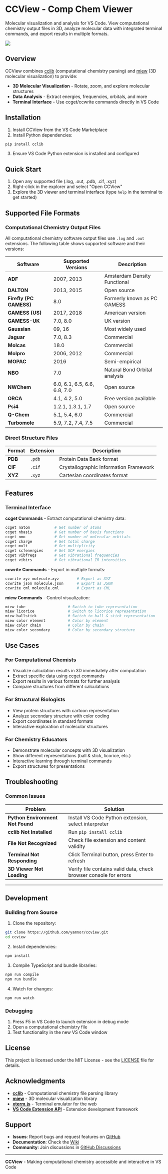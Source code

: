 # CCView - Comp Chem Viewer

Molecular visualization and analysis for VS Code. View computational chemistry output files in 3D, analyze molecular data with integrated terminal commands, and export results in multiple formats.

![](https://i.gyazo.com/04d87b2b1802baf32b5af7e5a6ac228f.png)

## Overview

CCView combines [cclib](https://github.com/cclib/cclib) (computational chemistry parsing) and [miew](https://github.com/epam/miew) (3D molecular visualization) to provide:

- **3D Molecular Visualization** - Rotate, zoom, and explore molecular structures
- **Data Analysis** - Extract energies, frequencies, orbitals, and more
- **Terminal Interface** - Use ccget/ccwrite commands directly in VS Code

## Installation

1. Install CCView from the VS Code Marketplace
2. Install Python dependencies:

```bash
pip install cclib
```
3. Ensure VS Code Python extension is installed and configured

## Quick Start

1. Open any supported file (.log, .out, .pdb, .cif, .xyz)
2. Right-click in the explorer and select "Open CCView"
3. Explore the 3D viewer and terminal interface (type `help` in the terminal to get started)

## Supported File Formats

### Computational Chemistry Output Files

All computational chemistry software output files use `.log` and `.out` extensions. The following table shows supported software and their versions:

| Software | Supported Versions | Description |
|----------|-------------------|-------------|
| **ADF** | 2007, 2013 | Amsterdam Density Functional |
| **DALTON** | 2013, 2015 | Open source |
| **Firefly (PC GAMESS)** | 8.0 | Formerly known as PC GAMESS |
| **GAMESS (US)** | 2017, 2018 | American version |
| **GAMESS-UK** | 7.0, 8.0 | UK version |
| **Gaussian** | 09, 16 | Most widely used |
| **Jaguar** | 7.0, 8.3 | Commercial |
| **Molcas** | 18.0 | Commercial |
| **Molpro** | 2006, 2012 | Commercial |
| **MOPAC** | 2016 | Semi-empirical |
| **NBO** | 7.0 | Natural Bond Orbital analysis |
| **NWChem** | 6.0, 6.1, 6.5, 6.6, 6.8, 7.0 | Open source |
| **ORCA** | 4.1, 4.2, 5.0 | Free version available |
| **Psi4** | 1.2.1, 1.3.1, 1.7 | Open source |
| **Q-Chem** | 5.1, 5.4, 6.0 | Commercial |
| **Turbomole** | 5.9, 7.2, 7.4, 7.5 | Commercial |

### Direct Structure Files

| Format | Extension | Description |
|--------|-----------|-------------|
| **PDB** | `.pdb` | Protein Data Bank format |
| **CIF** | `.cif` | Crystallographic Information Framework |
| **XYZ** | `.xyz` | Cartesian coordinates format |

## Features

### Terminal Interface

**ccget Commands** - Extract computational chemistry data:

```bash
ccget natom           # Get number of atoms
ccget nbasis          # Get number of basis functions
ccget nmo             # Get number of molecular orbitals
ccget charge          # Get total charge
ccget mult            # Get multiplicity
ccget scfenergies     # Get SCF energies
ccget vibfreqs        # Get vibrational frequencies
ccget vibirs          # Get vibrational IR intensities
```

**ccwrite Commands** - Export in multiple formats:

```bash
ccwrite xyz molecule.xyz        # Export as XYZ
ccwrite json molecule.json      # Export as JSON
ccwrite cml molecule.cml        # Export as CML
```

**miew Commands** - Control visualization:

```bash
miew tube                   # Switch to tube representation
miew licorice               # Switch to licorice representation
miew ballstick              # Switch to ball & stick representation
miew color element          # Color by element
miew color chain            # Color by chain
miew color secondary        # Color by secondary structure
```

## Use Cases

### For Computational Chemists

- Visualize calculation results in 3D immediately after computation
- Extract specific data using ccget commands
- Export results in various formats for further analysis
- Compare structures from different calculations

### For Structural Biologists

- View protein structures with cartoon representation
- Analyze secondary structure with color coding
- Export coordinates in standard formats
- Interactive exploration of molecular structures

### For Chemistry Educators

- Demonstrate molecular concepts with 3D visualization
- Show different representations (ball & stick, licorice, etc.)
- Interactive learning through terminal commands
- Export structures for presentations

## Troubleshooting

### Common Issues

| Problem | Solution |
|---------|----------|
| **Python Environment Not Found** | Install VS Code Python extension, select interpreter |
| **cclib Not Installed** | Run `pip install cclib` |
| **File Not Recognized** | Check file extension and content validity |
| **Terminal Not Responding** | Click Terminal button, press Enter to refresh |
| **3D Viewer Not Loading** | Verify file contains valid data, check browser console for errors |

---

## Development

### Building from Source

1. Clone the repository:

```bash
git clone https://github.com/yamnor/ccview.git
cd ccview
```

2. Install dependencies:

```bash
npm install
```

3. Compile TypeScript and bundle libraries:

```bash
npm run compile
npm run bundle
```

4. Watch for changes:

```bash
npm run watch
```

### Debugging

1. Press F5 in VS Code to launch extension in debug mode
2. Open a computational chemistry file
3. Test functionality in the new VS Code window

## License

This project is licensed under the MIT License - see the [LICENSE](LICENSE) file for details.

## Acknowledgments

- **[cclib](https://cclib.github.io/)** - Computational chemistry file parsing library
- **[miew](https://miew.opensource.epam.com/)** - 3D molecular visualization library
- **[xterm.js](https://xtermjs.org/)** - Terminal emulator for the web
- **[VS Code Extension API](https://code.visualstudio.com/api)** - Extension development framework

## Support

- **Issues**: Report bugs and request features on [GitHub](https://github.com/yamnor/ccview/issues)
- **Documentation**: Check the [Wiki](https://github.com/yamnor/ccview/wiki)
- **Community**: Join discussions in [GitHub Discussions](https://github.com/yamnor/ccview/discussions)

---

**CCView** - Making computational chemistry accessible and interactive in VS Code 